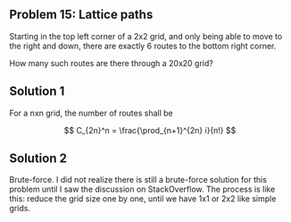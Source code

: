 ## Problem 15: Lattice paths

Starting in the top left corner of a 2x2 grid, and only being able to move to
the right and down, there are exactly 6 routes to the bottom right corner.

How many such routes are there through a 20x20 grid?


## Solution 1

For a nxn grid, the number of routes shall be

$$
C_{2n}^n = \frac{\prod_{n+1}^{2n} i}{n!}
$$


## Solution 2

Brute-force. I did not realize there is still a brute-force solution for this
problem until I saw the discussion on StackOverflow. The process is like this:
reduce the grid size one by one, until we have 1x1 or 2x2 like simple grids.
